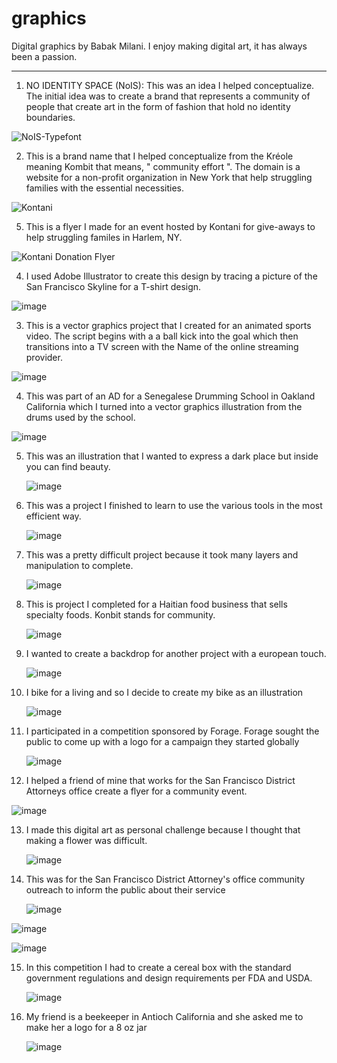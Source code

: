 # graphics
Digital graphics by Babak Milani. I enjoy making digital art, it has always been a passion. 


___________________________________________________________________________________________________________________________________________________________

1. NO IDENTITY SPACE (NoIS): This was an idea I helped conceptualize. The initial idea was to create a brand that represents a community of people that
   create art in the form of fashion that hold no identity boundaries.

![NoIS-Typefont](https://github.com/user-attachments/assets/bc528d46-d639-4fd6-a931-6d1cd899d48a)

2. This is a brand name that I helped conceptualize from the Kréole meaning Kombit that means, " community effort ". The domain is a website for
   a non-profit organization in New York that help struggling families with the essential necessities. 

![Kontani](https://github.com/user-attachments/assets/107d2e36-8464-4af2-8311-7271c21117ea)

5. This is a flyer I made for an event hosted by Kontani for give-aways to help struggling familes in Harlem, NY.

![Kontani Donation Flyer](https://github.com/user-attachments/assets/b1ef29a2-1809-43e3-9b71-c58f7464bd7b)

4. I used Adobe Illustrator to create this design by tracing a picture of the San Francisco Skyline for a T-shirt design.
   
![image](https://github.com/user-attachments/assets/7418251b-6678-43f3-81e0-f1a6bd7c8269)

3. This is a vector graphics project that I created for an animated sports video. The script begins with a a ball kick into the goal
   which then transitions into a TV screen with the Name of the online streaming provider.
   
![image](https://github.com/user-attachments/assets/1cb253b5-0988-4852-afa4-d0b2ea03060a)

4. This was part of an AD for a Senegalese Drumming School in Oakland California which I turned into a vector graphics illustration from the
   drums used by the school.
   
![image](https://github.com/user-attachments/assets/5fdbf298-a526-438e-83fc-5cdf3baff9da)

5. This was an illustration that I wanted to express a dark place but inside you can find beauty.
   
   ![image](https://github.com/user-attachments/assets/268f9cce-2943-4406-9934-f52426e48cb4)

6. This was a project I finished to learn to use the various tools in the most efficient way.
   
   ![image](https://github.com/user-attachments/assets/73df4fb4-772f-44b3-bf71-1b6c6c457315)

7. This was a pretty difficult project because it took many layers and manipulation to complete.
   
   ![image](https://github.com/user-attachments/assets/24adf5cc-41a9-4938-b742-6ff90e96cb76)

8. This is project I completed for a Haitian food business that sells specialty foods. Konbit stands for community.
   
   ![image](https://github.com/user-attachments/assets/3f48938c-8b8f-4431-b358-da86e7517c24)

9. I wanted to create a backdrop for another project with a european touch.
   
   ![image](https://github.com/user-attachments/assets/faa30044-b75e-4c3e-9f5f-091acc772e39)

10. I bike for a living and so I decide to create my bike as an illustration
    
    ![image](https://github.com/user-attachments/assets/0ba0d1e7-3de7-41d0-be63-7c6fce540a7b)

11. I participated in a competition sponsored by Forage. Forage sought the public to come up with a logo for a campaign they started globally
    
    ![image](https://github.com/user-attachments/assets/27b1d65d-f397-462e-b0f3-9c43b73c16b3)

12. I helped a friend of mine that works for the San Francisco District Attorneys office create a flyer for a community event.
    
 ![image](https://github.com/user-attachments/assets/ea4250a1-6fde-4f45-b241-8ad13e20acf0)

 13. I made this digital art as personal challenge because I thought that making a flower was difficult.

     ![image](https://github.com/user-attachments/assets/b5865ed7-02e6-4584-b80e-05a1914047d2)

14. This was for the San Francisco District Attorney's office community outreach to inform the public about their service

    ![image](https://github.com/user-attachments/assets/23afa57b-da52-464e-a2fa-45d65ae10a22)

   ![image](https://github.com/user-attachments/assets/5ce5b4a8-3d8d-4e30-8826-0e697a842161)

   ![image](https://github.com/user-attachments/assets/60e5b2b9-5437-4d78-b399-e8541136e5b0)

15. In this competition I had to create a cereal box with the standard government regulations and design requirements per FDA and USDA.

    ![image](https://github.com/user-attachments/assets/ef85c63d-dda3-44a1-a904-5ad44300156c)


16. My friend is a beekeeper in Antioch California and she asked me to make her a logo for a 8 oz jar

    ![image](https://github.com/user-attachments/assets/b0e3cc65-d5a3-4577-ae5c-2c096d2ced47)






